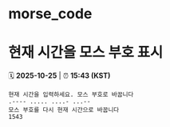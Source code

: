 # morse_code
# 현재 시간을 모스 부호 표시
<!-- MORSE_TIME_START -->
🗓️ **2025-10-25** | ⏰ **15:43 (KST)**

```
현재 시간을 입력하세요. 모스 부호로 바꿉니다
.---- ..... ....- ...--
모스 부호를 다시 현재 시간으로 바꿉니다
1543
```
<!-- MORSE_TIME_END -->

